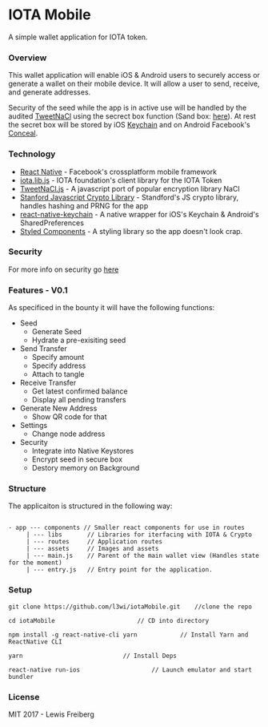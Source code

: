 # IOTA Mobile

A simple wallet application for IOTA token.

### Overview

This wallet application will enable iOS & Android users to securely access or generate a wallet on their mobile device. It will allow a user to send, receive, and generate addresses.

Security of the seed while the app is in active use will be handled by the audited [TweetNaCl](https://github.com/dchest/tweetnacl-js) using the secrect box function (Sand box: [here](https://tweetnacl.js.org/#/secretbox)). At rest the secret box will be stored by iOS [Keychain](https://developer.apple.com/library/content/documentation/Security/Conceptual/keychainServConcepts/iPhoneTasks/iPhoneTasks.html#//apple_ref/doc/uid/TP30000897-CH208-SW1) and on Android Facebook's [Conceal](http://facebook.github.io/conceal/).

### Technology

- [React Native](https://facebook.github.io/react-native/) - Facebook's crossplatform mobile framework
- [iota.lib.js](https://github.com/iotaledger/iota.lib.js) - IOTA foundation's client library for the IOTA Token
- [TweetNaCl.js](https://github.com/dchest/tweetnacl-js) - A javascript port of popular encryption library NaCl
- [Stanford Javascript Crypto Library](https://github.com/bitwiseshiftleft/sjcl) - Standford's JS crypto library, handles hashing and PRNG for the app
- [react-native-keychain](https://github.com/oblador/react-native-keychain) - A native wrapper for iOS's Keychain & Android's SharedPreferences
- [Styled Components](https://github.com/styled-components/styled-components) - A styling library so the app doesn't look crap.

### Security

For more info on security go [here](https://github.com/l3wi/iotaMobile/wiki/Security)

### Features - V0.1

As specificed in the bounty it will have the following functions:

- Seed
  - Generate Seed
  - Hydrate a pre-exisiting seed
- Send Transfer
  - Specify amount
  - Specify address
  - Attach to tangle
- Receive Transfer
  - Get latest confirmed balance
  - Display all pending transfers
- Generate New Address
  - Show QR code for that
- Settings
     - Change node address
- Security
     - Integrate into Native Keystores
     - Encrypt seed in secure box
     - Destory memory on Background


### Structure

The applicaiton is structured in the following way:

```

- app --- components // Smaller react components for use in routes
	 | --- libs 	  // Libraries for iterfacing with IOTA & Crypto
	 | --- routes	  // Application routes
	 | --- assets	  // Images and assets
	 | --- main.js 	  // Parent of the main wallet view (Handles state for the moment)
	 | --- entry.js   // Entry point for the application. 
```

### Setup
```
git clone https://github.com/l3wi/iotaMobile.git 	//clone the repo

cd iotaMobile  						// CD into directory

npm install -g react-native-cli yarn 			// Install Yarn and ReactNative CLI 

yarn  							// Install Deps

react-native run-ios  					// Launch emulator and start bundler

```

### License

MIT 2017 - Lewis Freiberg

